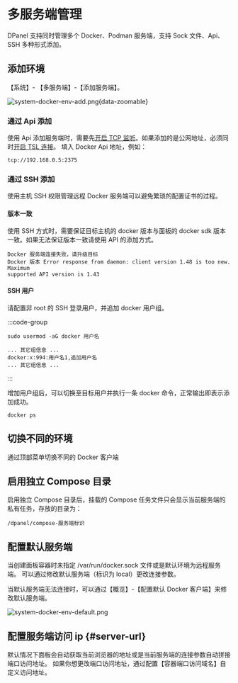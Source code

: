 # 多服务端管理

DPanel 支持同时管理多个 Docker、Podman 服务端，支持 Sock 文件、Api、SSH 多种形式添加。

## 添加环境

【系统】- 【多服务端】-【添加服务端】。

![system-docker-env-add.png](https://cdn.w7.cc/dpanel/system-docker-env-add.png?t=7){data-zoomable}

### 通过 Api 添加

使用 Api 添加服务端时，需要先[开启 TCP 监听](/manual/system-env-tcp#tcp)。如果添加的是公网地址，必须同时[开启 TSL 连接](/manual/system-env-tcp#tls)。
填入 Docker Api 地址，例如：

```
tcp://192.168.0.5:2375
```

### 通过 SSH 添加

使用主机 SSH 权限管理远程 Docker 服务端可以避免繁琐的配置证书的过程。

#### 版本一致

使用 SSH 方式时，需要保证目标主机的 docker 版本与面板的 docker sdk 版本一致。如果无法保证版本一致请使用 API 的添加方式。

```版本不匹配错误信息
Docker 服务端连接失败，请升级目标
Docker 版本 Error response from daemon: client version 1.48 is too new. Maximum
supported API version is 1.43
```

#### SSH 用户

请配置非 root 的 SSH 登录用户，并追加 docker 用户组。

:::code-group
```使用命令
sudo usermod -aG docker 用户名
```

```编辑/etc/group文件
... 其它组信息 ...
docker:x:994:用户名1,追加用户名
... 其它组信息 ...
```
:::

增加用户组后，可以切换至目标用户并执行一条 docker 命令，正常输出即表示添加成功。

```
docker ps
```

## 切换不同的环境

通过顶部菜单切换不同的 Docker 客户端

## 启用独立 Compose 目录

启用独立 Compose 目录后，挂载的 Compose 任务文件只会显示当前服务端的私有任务，存放的目录为：

```shell
/dpanel/compose-服务端标识
```

## 配置默认服务端

当创建面板容器时未指定 /var/run/docker.sock 文件或是默认环境为远程服务端。
可以通过修改默认服务端（标识为 local）更改连接参数。

当默认服务端无法连接时，可以通过【概览】-【配置默认 Docker 客户端】来修改默认服务端。

![system-docker-env-default.png](https://cdn.w7.cc/dpanel/system-docker-env-default.png)

## 配置服务端访问 ip {#server-url}

默认情况下面板会自动获取当前浏览器的地址或是当前服务端的连接参数自动拼接端口访问地址。
如果你想更改端口访问地址，通过配置【容器端口访问域名】自定义访问地址。